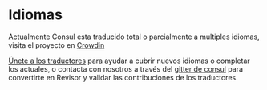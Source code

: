 # Idiomas

Actualmente Consul esta traducido total o parcialmente a multiples idiomas, visita el proyecto en [Crowdin](https://crowdin.com/project/consul)

[Únete a los traductores](https://crwd.in/consul) para ayudar a cubrir nuevos idiomas o completar los actuales, o contacta con nosotros a través del [gitter de consul](https://gitter.im/consul/consul) para convertirte en Revisor y validar las contribuciones de los traductores.
